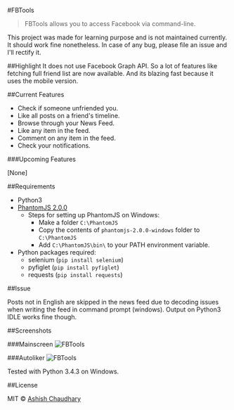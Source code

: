 ﻿#FBTools

>FBTools allows you to access Facebook via command-line.

This project was made for learning purpose and is not maintained currently. It should work fine nonetheless. In case of any bug, please file an issue and I'll rectify it.

##Highlight
It does not use Facebook Graph API.
So a lot of features like fetching full friend list are now available.
And its blazing fast because it uses the mobile version.


##Current Features

* Check if someone unfriended you.
* Like all posts on a friend's timeline.
* Browse through your News Feed.
* Like any item in the feed.
* Comment on any item in the feed.
* Check your notifications.

###Upcoming Features

[None]

##Requirements

* Python3
* [PhantomJS 2.0.0](https://bitbucket.org/ariya/phantomjs/downloads/phantomjs-2.0.0-windows.zip)
  * Steps for setting up PhantomJS on Windows:
    * Make a folder `C:\PhantomJS`
    * Copy the contents of `phantomjs-2.0.0-windows` folder to `C:\PhantomJS`
    * Add `C:\PhantomJS\bin\` to your PATH environment variable.
* Python packages required:
  * selenium (`pip install selenium`)
  * pyfiglet (`pip install pyfiglet`)
  * requests (`pip install requests`)

##Issue

Posts not in English are skipped in the news feed due to decoding issues when writing the feed in command prompt (windows). Output on Python3 IDLE works fine though.

##Screenshots

###Mainscreen
![FBTools](http://i.imgur.com/GsvnBk2.png)

###Autoliker
![FBTools](http://i.imgur.com/jvZDN8u.png)

Tested with Python 3.4.3 on Windows.

##License

MIT © [Ashish Chaudhary](http://tocttou.mit-license.org/)
